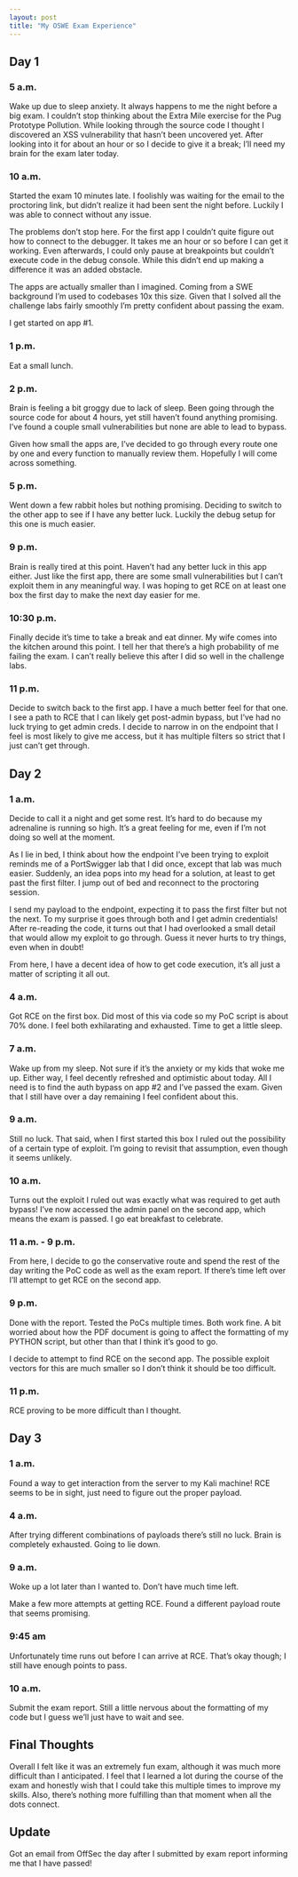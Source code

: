 ```yaml
---
layout: post
title: "My OSWE Exam Experience"
---
```

## Day 1

### 5 a.m. 

Wake up due to sleep anxiety.  It always happens to me the night before a big exam.  I couldn’t stop thinking about the Extra Mile exercise for the Pug Prototype Pollution.  While looking through the source code I thought I discovered an XSS vulnerability that hasn’t been uncovered yet.  After looking into it for about an hour or so I decide to give it a break; I’ll need my brain for the exam later today.

### 10 a.m.

Started the exam 10 minutes late.  I foolishly was waiting for the email to the proctoring link, but didn’t realize it had been sent the night before.  Luckily I was able to connect without any issue.

The problems don’t stop here.  For the first app I couldn’t quite figure out how to connect to the debugger.  It takes me an hour or so before I can get it working.  Even afterwards, I could only pause at breakpoints but couldn’t execute code in the debug console.  While this didn’t end up making a difference it was an added obstacle.

The apps are actually smaller than I imagined.  Coming from a SWE background I’m used to codebases 10x this size.  Given that I solved all the challenge labs fairly smoothly I’m pretty confident about passing the exam.

I get started on app #1.

### 1 p.m.

Eat a small lunch.

### 2 p.m.

Brain is feeling a bit groggy due to lack of sleep.  Been going through the source code for about 4 hours, yet still haven’t found anything promising.  I’ve found a couple small vulnerabilities but none are able to lead to bypass. 

Given how small the apps are, I’ve decided to go through every route one by one and every function to manually review them.  Hopefully I will come across something.

### 5 p.m.

Went down a few rabbit holes but nothing promising.  Deciding to switch to the other app to see if I have any better luck.  Luckily the debug setup for this one is much easier. 

### 9 p.m.

Brain is really tired at this point.  Haven’t had any better luck in this app either.  Just like the first app, there are some small vulnerabilities but I can’t exploit them in any meaningful way.  I was hoping to get RCE on at least one box the first day to make the next day easier for me.

### 10:30 p.m.

Finally decide it’s time to take a break and eat dinner. My wife comes into the kitchen around this point.  I tell her that there’s a high probability of me failing the exam.  I can’t really believe this after I did so well in the challenge labs.

### 11 p.m.

Decide to switch back to the first app.  I have a much better feel for that one.  I see a path to RCE that I can likely get post-admin bypass, but I’ve had no luck trying to get admin creds.  I decide to narrow in on the endpoint that I feel is most likely to give me access, but it has multiple filters so strict that I just can’t get through.


## Day 2

### 1 a.m. 

Decide to call it a night and get some rest.  It’s hard to do because my adrenaline is running so high.  It’s a great feeling for me, even if I’m not doing so well at the moment.

As I lie in bed, I think about how the endpoint I’ve been trying to exploit reminds me of a PortSwigger lab that I did once, except that lab was much easier.  Suddenly, an idea pops into my head for a solution, at least to get past the first filter.  I jump out of bed and reconnect to the proctoring session.

I send my payload to the endpoint, expecting it to pass the first filter but not the next.  To my surprise it goes through both and I get admin credentials!  After re-reading the code, it turns out that I had overlooked a small detail that would allow my exploit to go through.  Guess it never hurts to try things, even when in doubt!

From here, I have a decent idea of how to get code execution, it’s all just a matter of scripting it all out.


### 4 a.m. 

Got RCE on the first box.  Did most of this via code so my PoC script is about 70% done.  I feel both exhilarating and exhausted.  Time to get a little sleep.  

### 7 a.m.

Wake up from my sleep.  Not sure if it’s the anxiety or my kids that woke me up.  Either way, I feel decently refreshed and optimistic about today.  All I need is to find the auth bypass on app #2 and I’ve passed the exam. Given that I still have over a day remaining I feel confident about this.  


### 9 a.m.

Still no luck.  That said, when I first started this box I ruled out the possibility of a certain type of exploit.  I’m going to revisit that assumption, even though it seems unlikely.


### 10 a.m.

Turns out the exploit I ruled out was exactly what was required to get auth bypass!  I’ve now accessed the admin panel on the second app, which means the exam is passed. I go eat breakfast to celebrate.


### 11 a.m. - 9 p.m.

From here, I decide to go the conservative route and spend the rest of the day writing the PoC code as well as the exam report.  If there’s time left over I’ll attempt to get RCE on the second app.


### 9 p.m.

Done with the report.  Tested the PoCs multiple times.  Both work fine.  A bit worried about how the PDF document is going to affect the formatting of my PYTHON script, but other than that I think it’s good to go.  

I decide to attempt to find RCE on the second app.  The possible exploit vectors for this are much smaller so I don’t think it should be too difficult.


### 11 p.m.

RCE proving to be more difficult than I thought.   


## Day 3

### 1 a.m.

Found a way to get interaction from the server to my Kali machine! RCE seems to be in sight, just need to figure out the proper payload.

### 4 a.m.

After trying different combinations of payloads there’s still no luck.  Brain is completely exhausted.  Going to lie down.  

### 9 a.m.

Woke up a lot later than I wanted to.  Don’t have much time left.

Make a few more attempts at getting RCE.  Found a different payload route that seems promising. 


### 9:45 am

Unfortunately time runs out before I can arrive at RCE.  That’s okay though; I still have enough points to pass.

### 10 a.m.

Submit the exam report.  Still a little nervous about the formatting of my code but I guess we’ll just have to wait and see.


## Final Thoughts


Overall I felt like it was an extremely fun exam, although it was much more difficult than I anticipated.  I feel that I learned a lot during the course of the exam and honestly wish that I could take this multiple times to improve my skills.  Also, there’s nothing more fulfilling than that moment when all the dots connect.  


## Update

Got an email from OffSec the day after I submitted by exam report informing me that I have passed!
 

